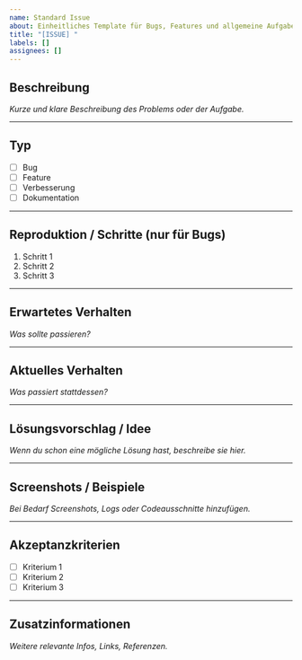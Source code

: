 ```yaml
---
name: Standard Issue
about: Einheitliches Template für Bugs, Features und allgemeine Aufgaben
title: "[ISSUE] "
labels: []
assignees: []
---
```


## Beschreibung
_Kurze und klare Beschreibung des Problems oder der Aufgabe._

---

## Typ
- [ ] Bug
- [ ] Feature
- [ ] Verbesserung
- [ ] Dokumentation

---

## Reproduktion / Schritte (nur für Bugs)
1. Schritt 1  
2. Schritt 2  
3. Schritt 3  

---

## Erwartetes Verhalten
_Was sollte passieren?_

---

## Aktuelles Verhalten
_Was passiert stattdessen?_

---

## Lösungsvorschlag / Idee
_Wenn du schon eine mögliche Lösung hast, beschreibe sie hier._

---

## Screenshots / Beispiele
_Bei Bedarf Screenshots, Logs oder Codeausschnitte hinzufügen._

---

## Akzeptanzkriterien
- [ ] Kriterium 1  
- [ ] Kriterium 2  
- [ ] Kriterium 3  

---

## Zusatzinformationen
_Weitere relevante Infos, Links, Referenzen._
